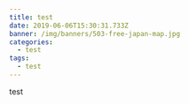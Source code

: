 ```yaml
---
title: test
date: 2019-06-06T15:30:31.733Z
banner: /img/banners/503-free-japan-map.jpg
categories:
  - test
tags:
  - test
---
```

test
